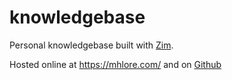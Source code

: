 # knowledgebase
Personal knowledgebase built with [Zim](https://www.zim-wiki.org/).

Hosted online at https://mhlore.com/ and on [Github](https://github.com/michaellore/knowledgebase-website)
